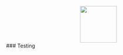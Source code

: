 <!---
![giphy](https://github.com/Resonanc3/Resonanc3/assets/79844632/3253ab89-0924-4405-9a85-4d5b8eef5dd0)
---->

<div id="header" align="center">
  <img src="https://github.com/Resonanc3/Resonanc3/assets/79844632/3253ab89-0924-4405-9a85-4d5b8eef5dd0" width="100"/>
</div>
<div id="header" align="center">
  <img src="https://komarev.com/ghpvc/?username=Resonanc3&style=flat-square&color=blue" alt=""/>
</div>
### Testing
